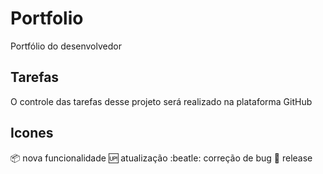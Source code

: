 # Portfolio
Portfólio do desenvolvedor 
## Tarefas 

O controle das tarefas desse projeto será realizado na plataforma GitHub

## Icones 
:package: nova funcionalidade 
:up: atualização
:beatle: correção de bug 
:checkered_flag: release

